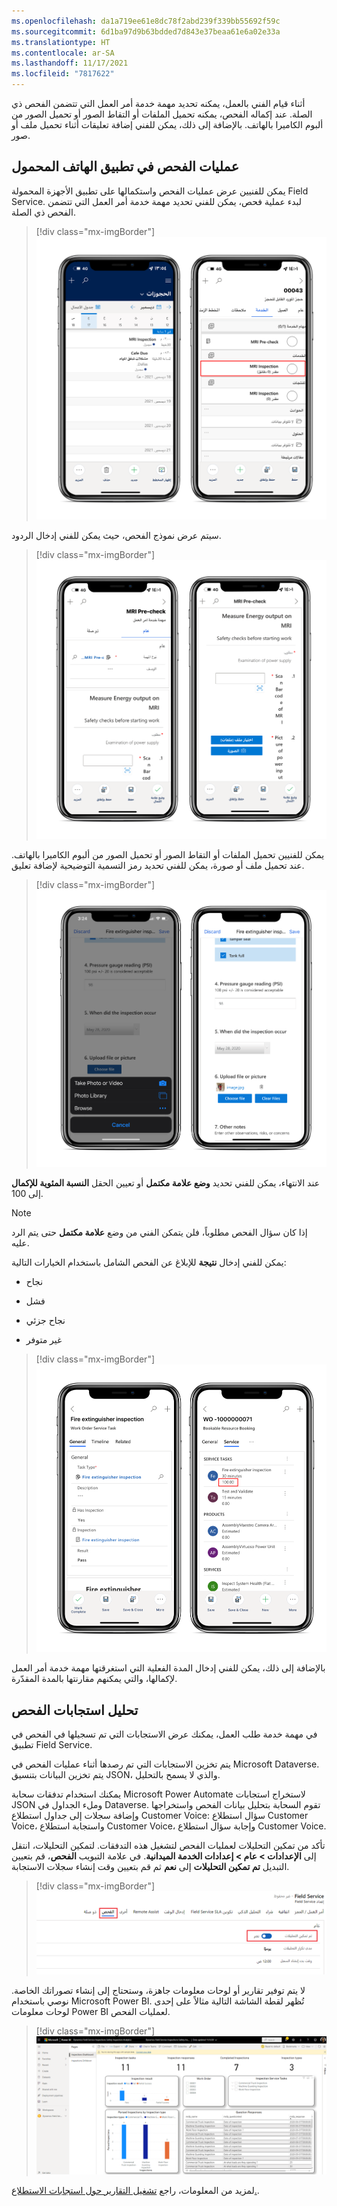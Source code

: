```yaml
---
ms.openlocfilehash: da1a719ee61e8dc78f2abd239f339bb55692f59c
ms.sourcegitcommit: 6d1ba97d9b63bdded7d843e37beaa61e6a02e33a
ms.translationtype: HT
ms.contentlocale: ar-SA
ms.lasthandoff: 11/17/2021
ms.locfileid: "7817622"
---
```

أثناء قيام الفني بالعمل، يمكنه تحديد مهمة خدمة أمر العمل التي تتضمن الفحص ذي الصلة. عند إكماله الفحص، يمكنه تحميل الملفات أو التقاط الصور أو تحميل الصور من ألبوم الكاميرا بالهاتف. بالإضافة إلى ذلك، يمكن للفني إضافة تعليقات أثناء تحميل ملف أو صور.

## <a name="inspections-in-the-mobile-app"></a>عمليات الفحص في تطبيق الهاتف المحمول

يمكن للفنيين عرض عمليات الفحص واستكمالها على تطبيق الأجهزة المحمولة Field Service. لبدء عملية فحص، يمكن للفني تحديد مهمة خدمة أمر العمل التي تتضمن الفحص ذي الصلة.

> [!div class="mx-imgBorder"]
> [![لقطة شاشة لمهمة الخدمة في تطبيق الأجهزة المحمولة.](../media/4-inspection-mobile-step-1.png)](../media/4-inspection-mobile-step-1.png#lightbox)

سيتم عرض نموذج الفحص، حيث يمكن للفني إدخال الردود.

> [!div class="mx-imgBorder"]
> [![لقطة شاشة لنموذج الفحص في تطبيق الهاتف المحمول.](../media/4-inspection-mobile-step-2.png)](../media/4-inspection-mobile-step-2.png#lightbox)

يمكن للفنيين تحميل الملفات أو التقاط الصور أو تحميل الصور من ألبوم الكاميرا بالهاتف. عند تحميل ملف أو صورة، يمكن للفني تحديد رمز التسمية التوضيحية لإضافة تعليق.

> [!div class="mx-imgBorder"]
> [![لقطة شاشة لتحميل ملف ما في تطبيق الهاتف المحمول.](../media/4-inspection-mobile-step-3.png)](../media/4-inspection-mobile-step-3.png#lightbox)

عند الانتهاء، يمكن للفني تحديد **وضع علامة مكتمل** أو تعيين الحقل **النسبة المئوية للإكمال** إلى 100.

> [!NOTE]
> إذا كان سؤال الفحص مطلوباً، فلن يتمكن الفني من وضع **علامة مكتمل** حتى يتم الرد عليه.

يمكن للفني إدخال **نتيجة** للإبلاغ عن الفحص الشامل باستخدام الخيارات التالية:

- نجاح

- فشل

- نجاح جزئي

- غير متوفر

> [!div class="mx-imgBorder"]
> [![لقطة شاشة تُظهر إكمال الفحص في تطبيق الهاتف المحمول.](../media/4-inspection-mobile-step-4.png)](../media/4-inspection-mobile-step-4.png#lightbox)

بالإضافة إلى ذلك، يمكن للفني إدخال المدة الفعلية التي استغرقتها مهمة خدمة أمر العمل لإكمالها، والتي يمكنهم مقارنتها بالمدة المقدّرة.

## <a name="analyze-inspection-responses"></a>تحليل استجابات الفحص

في مهمة خدمة طلب العمل، يمكنك عرض الاستجابات التي تم تسجيلها في الفحص في تطبيق Field Service.

يتم تخزين الاستجابات التي تم رصدها أثناء عمليات الفحص في Microsoft Dataverse. يتم تخزين البيانات بتنسيق JSON، والذي لا يسمح بالتحليل.

يمكنك استخدام تدفقات سحابة Microsoft Power Automate لاستخراج استجابات JSON وملء الجداول في Dataverse. تقوم السحابة بتحليل بيانات الفحص واستخراجها وإضافة سجلات إلى جداول استطلاع Customer Voice: سؤال استطلاع Customer Voice، واستجابة استطلاع Customer Voice، وإجابة سؤال استطلاع Customer Voice.

تأكد من تمكين التحليلات لعمليات الفحص لتشغيل هذه التدفقات. لتمكين التحليلات، انتقل إلى **الإعدادات > عام > إعدادات الخدمة الميدانية**.
في علامة التبويب **الفحص**، قم بتعيين التبديل **تم تمكين التحليلات** إلى **نعم** ثم قم بتعيين وقت إنشاء سجلات الاستجابة.

> [!div class="mx-imgBorder"]
> [![لقطة شاشة تُظهر المكان الذي يمكنك فيه تمكين التحليلات.](../media/4-enable-analytics.png)](../media/4-enable-analytics.png#lightbox)

لا يتم توفير تقارير أو لوحات معلومات جاهزة، وستحتاج إلى إنشاء تصوراتك الخاصة. نوصي باستخدام Microsoft Power BI.
تُظهر لقطة الشاشة التالية مثالاً على إحدى لوحات معلومات Power BI لعمليات الفحص.

> [!div class="mx-imgBorder"]
> [![لقطة شاشة تُظهر عينة من لوحة معلومات Power BI.](../media/4-response-dashboard-snapshot.png)](../media/4-response-dashboard-snapshot.png#lightbox)

لمزيد من المعلومات، راجع [تشغيل التقارير حول استجابات الاستطلاع.](/dynamics365/field-service/inspections-reporting?azure-portal=true).
